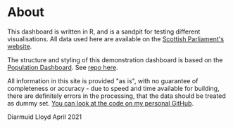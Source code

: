 #  About

This dashboard is written in R, and is a sandpit for testing different visualisations. All data used here are available on the [Scottish Parliament's website](https://parliament.scot/chamber-and-committees/research-prepared-for-parliament/financial-scrutiny?qry=budget%202021). 
 
The structure and styling of this demonstration dashboard is based on the [Population Dashboard](https://scotland.shinyapps.io/population_dashboard/). See [repo here](https://github.com/DataScienceScotland/population_programme_dashboard).

All information in this site is provided "as is", with no guarantee of completeness or accuracy - due to speed and time available for building, there are definitely errors in the processing, that the data should be treated as dummy set. [You can look at the code on my personal GitHub](https://github.com/dplloyd/scottish_budget).

Diarmuid Lloyd
April 2021